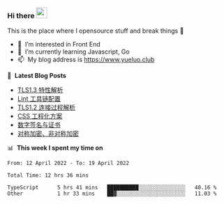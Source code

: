 ### Hi there <a href="https://www.yueluo.club/"><img src="https://media.giphy.com/media/hvRJCLFzcasrR4ia7z/giphy.gif" width="25px"></a>
This is the place where I opensource stuff and break things :rofl:

- 👀 &nbsp;I’m interested in Front End
- 🌱 &nbsp;I’m currently learning Javascript, Go
- 📫 &nbsp;My blog address is https://www.yueluo.club

📕 &nbsp;**Latest Blog Posts**

<!-- BLOG-POST-LIST:START -->
- [TLS1.3 特性解析](https://blog.yueluo.club/detail?articleId=62601f89ae42297e8e4c6bea)
- [Lint 工具链配置](https://blog.yueluo.club/detail?articleId=625f3517f6c4b04261d39e97)
- [TLS1.2 连接过程解析](https://blog.yueluo.club/detail?articleId=625ed8f2f6c4b04261d39b76)
- [CSS 工程化方案](https://blog.yueluo.club/detail?articleId=625df831f6c4b04261d39526)
- [数字签名与证书](https://blog.yueluo.club/detail?articleId=625d63a0f6c4b04261d39244)
- [对称加密、非对称加密](https://blog.yueluo.club/detail?articleId=625c2a977dee67326d3a4f15)
<!-- BLOG-POST-LIST:END -->

📊 &nbsp;**This week I spent my time on**

<!--START_SECTION:waka-->

```text
From: 12 April 2022 - To: 19 April 2022

Total Time: 12 hrs 36 mins

TypeScript      5 hrs 41 mins   ██████████░░░░░░░░░░░░░░░   40.16 %
Other           1 hr 33 mins    ██▓░░░░░░░░░░░░░░░░░░░░░░   11.03 %
```

<!--END_SECTION:waka-->